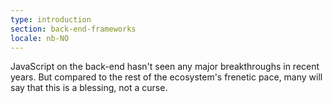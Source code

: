 ```yaml
---
type: introduction
section: back-end-frameworks
locale: nb-NO
---
```

 JavaScript on the back-end hasn't seen any major breakthroughs in recent years. 
But compared to the rest of the ecosystem's frenetic pace,
many will say that this is a blessing, not a curse. 